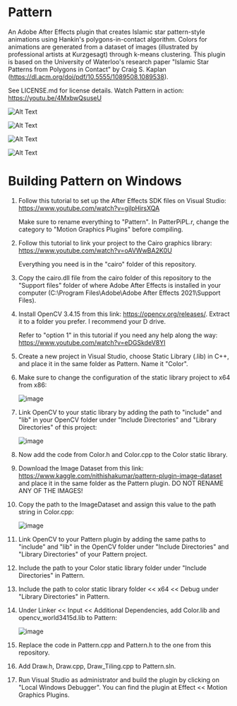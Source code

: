# Pattern 
An Adobe After Effects plugin that creates Islamic star pattern-style animations using Hankin's polygons-in-contact algorithm. Colors for animations are generated from 
a dataset of images (illustrated by professional artists at Kurzgesagt) through k-means clustering. This plugin is based on the University of Waterloo's research paper "Islamic Star Patterns from Polygons in Contact" by Craig S. Kaplan (https://dl.acm.org/doi/pdf/10.5555/1089508.1089538).

See LICENSE.md for license details. Watch Pattern in action: https://youtu.be/4MxbwQsuseU

![Alt Text](https://github.com/nithishakumar/Pattern-After-Effects-Plugin/blob/main/animations/animation%201.gif)

![Alt Text](https://github.com/nithishakumar/Pattern-After-Effects-Plugin/blob/main/animations/animation%208.gif)

![Alt Text](https://github.com/nithishakumar/Pattern-After-Effects-Plugin/blob/main/animations/animation%202.gif)

![Alt Text](https://github.com/nithishakumar/Pattern-After-Effects-Plugin/blob/main/animations/animation%203.gif)

# Building Pattern on Windows

1. Follow this tutorial to set up the After Effects SDK files on Visual Studio: https://www.youtube.com/watch?v=gilpHirsXQA 
   
   Make sure to rename everything to "Pattern". In PatterPiPL.r, change the category to "Motion Graphics Plugins" before compiling.
2. Follow this tutorial to link your project to the Cairo graphics library: https://www.youtube.com/watch?v=oAVWwBA2K0U
   
   Everything you need is in the "cairo" folder of this repository. 
3. Copy the cairo.dll file from the cairo folder of this repository to the "Support files" folder of where Adobe After Effects is installed in your computer 
   (C:\Program Files\Adobe\Adobe After Effects 2021\Support Files).
4. Install OpenCV 3.4.15 from this link: https://opencv.org/releases/. Extract it to a folder you prefer. I recommend your D drive.                                
   
   Refer to "option 1" in this tutorial if you need any help along the way: https://www.youtube.com/watch?v=eDGSkdeV8YI
5. Create a new project in Visual Studio, choose Static Library (.lib) in C++, and place it in the same folder as Pattern. Name it "Color".
6. Make sure to change the configuration of the static library project to x64 from x86:
   
   ![image](https://user-images.githubusercontent.com/73742037/131928290-43f029dd-4664-464e-a667-45537e956981.png)
   
7. Link OpenCV to your static library by adding the path to "include" and "lib" in your OpenCV folder under "Include Directories" and "Library Directories" of this project:
  
   ![image](https://user-images.githubusercontent.com/73742037/131928183-cc8f2460-4463-458e-a5b2-896720664aef.png)
   
8. Now add the code from Color.h and Color.cpp to the Color static library.
9. Download the Image Dataset from this link: https://www.kaggle.com/nithishakumar/pattern-plugin-image-dataset and place it in the same folder as the Pattern plugin. DO NOT RENAME ANY OF THE IMAGES!
10. Copy the path to the ImageDataset and assign this value to the path string in Color.cpp:
 
    ![image](https://user-images.githubusercontent.com/73742037/131933620-cf4940bb-1aa9-4012-a6ce-3ce73d4d92a7.png)

11. Link OpenCV to your Pattern plugin by adding the same paths to "include" and "lib" in the OpenCV folder under "Include Directories" and "Library Directories" of your Pattern project.
12. Include the path to your Color static library folder under "Include Directories" in Pattern.
13. Include the path to color static library folder << x64 << Debug under "Library Directories" in Pattern.
14. Under Linker << Input << Additional Dependencies, add Color.lib and opencv_world3415d.lib to Pattern:

    ![image](https://user-images.githubusercontent.com/73742037/131928785-24106084-5601-4038-884b-53f7e1b44c41.png)
    
15. Replace the code in Pattern.cpp and Pattern.h to the one from this repository.
16. Add Draw.h, Draw.cpp, Draw_Tiling.cpp to Pattern.sln.
17. Run Visual Studio as administrator and build the plugin by clicking on "Local Windows Debugger". You can find the plugin at Effect << Motion Graphics Plugins.
